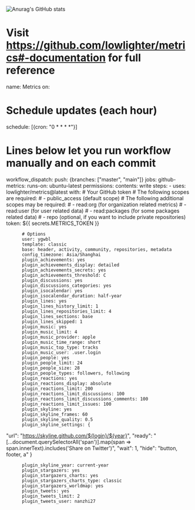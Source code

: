 ![Anurag's GitHub stats](https://github-readme-stats.vercel.app/api?username=ygwbl&show_icons=true)
# Visit https://github.com/lowlighter/metrics#-documentation for full reference
name: Metrics
on:
  # Schedule updates (each hour)
  schedule: [{cron: "0 * * * *"}]
  # Lines below let you run workflow manually and on each commit
  workflow_dispatch:
  push: {branches: ["master", "main"]}
jobs:
  github-metrics:
    runs-on: ubuntu-latest
    permissions:
      contents: write
    steps:
      - uses: lowlighter/metrics@latest
        with:
          # Your GitHub token
          # The following scopes are required:
          #  - public_access (default scope)
          # The following additional scopes may be required:
          #  - read:org      (for organization related metrics)
          #  - read:user     (for user related data)
          #  - read:packages (for some packages related data)
          #  - repo          (optional, if you want to include private repositories)
          token: ${{ secrets.METRICS_TOKEN }}

          # Options
          user: ygwbl
          template: classic
          base: header, activity, community, repositories, metadata
          config_timezone: Asia/Shanghai
          plugin_achievements: yes
          plugin_achievements_display: detailed
          plugin_achievements_secrets: yes
          plugin_achievements_threshold: C
          plugin_discussions: yes
          plugin_discussions_categories: yes
          plugin_isocalendar: yes
          plugin_isocalendar_duration: half-year
          plugin_lines: yes
          plugin_lines_history_limit: 1
          plugin_lines_repositories_limit: 4
          plugin_lines_sections: base
          plugin_lines_skipped: 1
          plugin_music: yes
          plugin_music_limit: 4
          plugin_music_provider: apple
          plugin_music_time_range: short
          plugin_music_top_type: tracks
          plugin_music_user: .user.login
          plugin_people: yes
          plugin_people_limit: 24
          plugin_people_size: 28
          plugin_people_types: followers, following
          plugin_reactions: yes
          plugin_reactions_display: absolute
          plugin_reactions_limit: 200
          plugin_reactions_limit_discussions: 100
          plugin_reactions_limit_discussions_comments: 100
          plugin_reactions_limit_issues: 100
          plugin_skyline: yes
          plugin_skyline_frames: 60
          plugin_skyline_quality: 0.5
          plugin_skyline_settings: {
  "url": "https://skyline.github.com/${login}/${year}",
  "ready": "[...document.querySelectorAll('span')].map(span => span.innerText).includes('Share on Twitter')",
  "wait": 1,
  "hide": "button, footer, a"
}

          plugin_skyline_year: current-year
          plugin_stargazers: yes
          plugin_stargazers_charts: yes
          plugin_stargazers_charts_type: classic
          plugin_stargazers_worldmap: yes
          plugin_tweets: yes
          plugin_tweets_limit: 2
          plugin_tweets_user: nanzhi27
